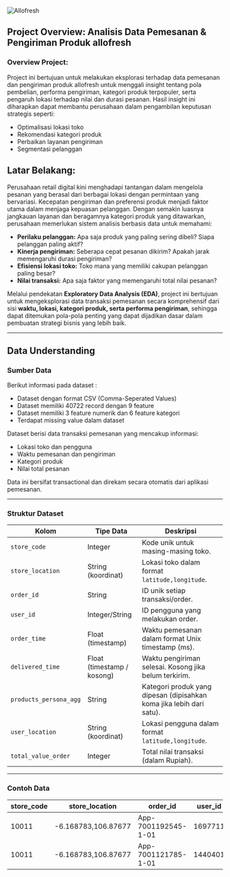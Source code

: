 ![Allofresh](https://allofresh.id/blog/wp-content/uploads/2024/02/homebanner_ALLOFRESH-CLUB.png)


## **Project Overview: Analisis Data Pemesanan & Pengiriman Produk allofresh**

### **Overview Project:**

Project ini bertujuan untuk melakukan eksplorasi terhadap data pemesanan dan pengiriman produk allofresh untuk menggali insight tentang pola pembelian, performa pengiriman, kategori produk terpopuler, serta pengaruh lokasi terhadap nilai dan durasi pesanan. Hasil insight ini diharapkan dapat membantu perusahaan dalam pengambilan keputusan strategis seperti:

* Optimalisasi lokasi toko
* Rekomendasi kategori produk
* Perbaikan layanan pengiriman
* Segmentasi pelanggan


## **Latar Belakang:**

Perusahaan retail digital kini menghadapi tantangan dalam mengelola pesanan yang berasal dari berbagai lokasi dengan permintaan yang bervariasi. Kecepatan pengiriman dan preferensi produk menjadi faktor utama dalam menjaga kepuasan pelanggan. Dengan semakin luasnya jangkauan layanan dan beragamnya kategori produk yang ditawarkan, perusahaan memerlukan sistem analisis berbasis data untuk memahami:

* **Perilaku pelanggan:** Apa saja produk yang paling sering dibeli? Siapa pelanggan paling aktif?
* **Kinerja pengiriman:** Seberapa cepat pesanan dikirim? Apakah jarak memengaruhi durasi pengiriman?
* **Efisiensi lokasi toko:** Toko mana yang memiliki cakupan pelanggan paling besar?
* **Nilai transaksi:** Apa saja faktor yang memengaruhi total nilai pesanan?

Melalui pendekatan **Exploratory Data Analysis (EDA)**, project ini bertujuan untuk mengeksplorasi data transaksi pemesanan secara komprehensif dari sisi **waktu, lokasi, kategori produk, serta performa pengiriman**, sehingga dapat ditemukan pola-pola penting yang dapat dijadikan dasar dalam pembuatan strategi bisnis yang lebih baik.

---

## **Data Understanding**

### **Sumber Data**
Berikut informasi pada dataset :
* Dataset dengan format CSV (Comma-Seperated Values)
* Dataset memiliki 40722 record dengan 9 feature
* Dataset memiliki 3 feature numerik dan 6 feature kategori
* Terdapat missing value dalam dataset

Dataset berisi data transaksi pemesanan yang mencakup informasi:
* Lokasi toko dan pengguna
* Waktu pemesanan dan pengiriman
* Kategori produk
* Nilai total pesanan

Data ini bersifat transactional dan direkam secara otomatis dari aplikasi pemesanan.

---

### **Struktur Dataset**

| Kolom                  | Tipe Data                  | Deskripsi                                                            |
| ---------------------- | -------------------------- | -------------------------------------------------------------------- |
| `store_code`           | Integer                    | Kode unik untuk masing-masing toko.                                  |
| `store_location`       | String (koordinat)         | Lokasi toko dalam format `latitude,longitude`.                       |
| `order_id`             | String                     | ID unik setiap transaksi/order.                                      |
| `user_id`              | Integer/String             | ID pengguna yang melakukan order.                                    |
| `order_time`           | Float (timestamp)          | Waktu pemesanan dalam format Unix timestamp (ms).                    |
| `delivered_time`       | Float (timestamp / kosong) | Waktu pengiriman selesai. Kosong jika belum terkirim.                |
| `products_persona_agg` | String                     | Kategori produk yang dipesan (dipisahkan koma jika lebih dari satu). |
| `user_location`        | String (koordinat)         | Lokasi pengguna dalam format `latitude,longitude`.                   |
| `total_value_order`    | Integer                    | Total nilai transaksi (dalam Rupiah).                                |

---

### **Contoh Data**

| store\_code | store\_location     | order\_id           | user\_id | order\_time | delivered\_time | products\_persona\_agg  | user\_location       | total\_value\_order |
| ----------- | ------------------- | ------------------- | -------- | ----------- | --------------- | ----------------------- | -------------------- | ------------------- |
| 10011       | -6.168783,106.87677 | App-7001192545-1-01 | 1697711  | 1.71125E+12 | 1.71126E+12     | fresh,sembako           | -6.1522268,106.83874 | 100350              |
| 10011       | -6.168783,106.87677 | App-7001121785-1-01 | 1440401  | 1.71014E+12 | (null)          | household,sembako,snack | -6.1303084,106.85455 | 251420              |



